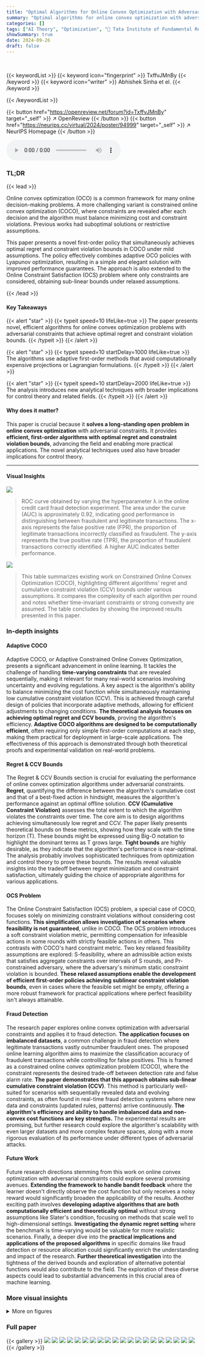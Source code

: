 ```yaml
---
title: "Optimal Algorithms for Online Convex Optimization with Adversarial Constraints"
summary: "Optimal algorithms for online convex optimization with adversarial constraints are developed, achieving O(√T) regret and Õ(√T) constraint violation—a breakthrough in the field."
categories: []
tags: ["AI Theory", "Optimization", "🏢 Tata Institute of Fundamental Research",]
showSummary: true
date: 2024-09-26
draft: false
---
```


<br>

{{< keywordList >}}
{{< keyword icon="fingerprint" >}} TxffvJMnBy {{< /keyword >}}
{{< keyword icon="writer" >}} Abhishek Sinha et el. {{< /keyword >}}
 
{{< /keywordList >}}

{{< button href="https://openreview.net/forum?id=TxffvJMnBy" target="_self" >}}
↗ OpenReview
{{< /button >}}
{{< button href="https://neurips.cc/virtual/2024/poster/94999" target="_self" >}}
↗ NeurIPS Homepage
{{< /button >}}


<audio controls>
    <source src="https://ai-paper-reviewer.com/TxffvJMnBy/podcast.wav" type="audio/wav">
    Your browser does not support the audio element.
</audio>


### TL;DR


{{< lead >}}

Online convex optimization (OCO) is a common framework for many online decision-making problems.  A more challenging variant is constrained online convex optimization (COCO), where constraints are revealed after each decision and the algorithm must balance minimizing cost and constraint violations.  Previous works had suboptimal solutions or restrictive assumptions. 

This paper presents a novel first-order policy that simultaneously achieves optimal regret and constraint violation bounds in COCO under mild assumptions.  The policy effectively combines adaptive OCO policies with Lyapunov optimization, resulting in a simple and elegant solution with improved performance guarantees.  The approach is also extended to the Online Constraint Satisfaction (OCS) problem where only constraints are considered, obtaining sub-linear bounds under relaxed assumptions.

{{< /lead >}}


#### Key Takeaways

{{< alert "star" >}}
{{< typeit speed=10 lifeLike=true >}} The paper presents novel, efficient algorithms for online convex optimization problems with adversarial constraints that achieve optimal regret and constraint violation bounds. {{< /typeit >}}
{{< /alert >}}

{{< alert "star" >}}
{{< typeit speed=10 startDelay=1000 lifeLike=true >}} The algorithms use adaptive first-order methods that avoid computationally expensive projections or Lagrangian formulations.  {{< /typeit >}}
{{< /alert >}}

{{< alert "star" >}}
{{< typeit speed=10 startDelay=2000 lifeLike=true >}} The analysis introduces new analytical techniques with broader implications for control theory and related fields. {{< /typeit >}}
{{< /alert >}}

#### Why does it matter?
This paper is crucial because it **solves a long-standing open problem in online convex optimization** with adversarial constraints.  It provides **efficient, first-order algorithms with optimal regret and constraint violation bounds**, advancing the field and enabling more practical applications.  The novel analytical techniques used also have broader implications for control theory.

------
#### Visual Insights



![](https://ai-paper-reviewer.com/TxffvJMnBy/figures_9_1.jpg)

> ROC curve obtained by varying the hyperparameter λ in the online credit card fraud detection experiment.  The area under the curve (AUC) is approximately 0.92, indicating good performance in distinguishing between fraudulent and legitimate transactions.  The x-axis represents the false positive rate (FPR), the proportion of legitimate transactions incorrectly classified as fraudulent. The y-axis represents the true positive rate (TPR), the proportion of fraudulent transactions correctly identified. A higher AUC indicates better performance.





![](https://ai-paper-reviewer.com/TxffvJMnBy/tables_2_1.jpg)

> This table summarizes existing work on Constrained Online Convex Optimization (COCO), highlighting different algorithms' regret and cumulative constraint violation (CCV) bounds under various assumptions.  It compares the complexity of each algorithm per round and notes whether time-invariant constraints or strong convexity are assumed.  The table concludes by showing the improved results presented in this paper.





### In-depth insights


#### Adaptive COCO
Adaptive COCO, or Adaptive Constrained Online Convex Optimization, presents a significant advancement in online learning.  It tackles the challenge of handling **time-varying constraints** that are revealed sequentially, making it relevant for many real-world scenarios involving uncertainty and evolving regulations.  A key aspect is the algorithm's ability to balance minimizing the cost function while simultaneously maintaining low cumulative constraint violation (CCV). This is achieved through careful design of policies that incorporate adaptive methods, allowing for efficient adjustments to changing conditions. **The theoretical analysis focuses on achieving optimal regret and CCV bounds**, proving the algorithm's efficiency. **Adaptive COCO algorithms are designed to be computationally efficient**, often requiring only simple first-order computations at each step, making them practical for deployment in large-scale applications.  The effectiveness of this approach is demonstrated through both theoretical proofs and experimental validation on real-world problems.

#### Regret & CCV Bounds
The Regret & CCV Bounds section is crucial for evaluating the performance of online convex optimization algorithms under adversarial constraints.  **Regret**, quantifying the difference between the algorithm's cumulative cost and that of a best-fixed action in hindsight, measures the algorithm's performance against an optimal offline solution.  **CCV (Cumulative Constraint Violation)** assesses the total extent to which the algorithm violates the constraints over time. The core aim is to design algorithms achieving simultaneously low regret and CCV. The paper likely presents theoretical bounds on these metrics, showing how they scale with the time horizon (T).  These bounds might be expressed using Big-O notation to highlight the dominant terms as T grows large. **Tight bounds** are highly desirable, as they indicate that the algorithm's performance is near-optimal. The analysis probably involves sophisticated techniques from optimization and control theory to prove these bounds.  The results reveal valuable insights into the tradeoff between regret minimization and constraint satisfaction, ultimately guiding the choice of appropriate algorithms for various applications.

#### OCS Problem
The Online Constraint Satisfaction (OCS) problem, a special case of COCO, focuses solely on minimizing constraint violations without considering cost functions.  **This simplification allows investigation of scenarios where feasibility is not guaranteed**, unlike in COCO.  The OCS problem introduces a soft constraint violation metric, permitting compensation for infeasible actions in some rounds with strictly feasible actions in others.  This contrasts with COCO's hard constraint metric. Two key relaxed feasibility assumptions are explored: S-feasibility, where an admissible action exists that satisfies aggregate constraints over intervals of S rounds, and Pr-constrained adversary, where the adversary's minimum static constraint violation is bounded.  **These relaxed assumptions enable the development of efficient first-order policies achieving sublinear constraint violation bounds**, even in cases where the feasible set might be empty, offering a more robust framework for practical applications where perfect feasibility isn't always attainable.

#### Fraud Detection
The research paper explores online convex optimization with adversarial constraints and applies it to fraud detection.  **The application focuses on imbalanced datasets**, a common challenge in fraud detection where legitimate transactions vastly outnumber fraudulent ones.  The proposed online learning algorithm aims to maximize the classification accuracy of fraudulent transactions while controlling for false positives.  This is framed as a constrained online convex optimization problem (COCO), where the constraint represents the desired trade-off between detection rate and false alarm rate.  **The paper demonstrates that this approach obtains sub-linear cumulative constraint violation (CCV)**.   This method is particularly well-suited for scenarios with sequentially revealed data and evolving constraints, as often found in real-time fraud detection systems where new data and constraints (updated rules, patterns) arrive continuously.  **The algorithm's efficiency and ability to handle imbalanced data and non-convex cost functions are key strengths.**  The experimental results are promising, but further research could explore the algorithm's scalability with even larger datasets and more complex feature spaces, along with a more rigorous evaluation of its performance under different types of adversarial attacks.

#### Future Work
Future research directions stemming from this work on online convex optimization with adversarial constraints could explore several promising avenues.  **Extending the framework to handle bandit feedback** where the learner doesn't directly observe the cost function but only receives a noisy reward would significantly broaden the applicability of the results.  Another exciting path involves **developing adaptive algorithms that are both computationally efficient and theoretically optimal** without strong assumptions like Slater's condition, focusing on methods that scale well to high-dimensional settings.  **Investigating the dynamic regret setting** where the benchmark is time-varying would be valuable for more realistic scenarios. Finally, a deeper dive into the **practical implications and applications of the proposed algorithms** in specific domains like fraud detection or resource allocation could significantly enrich the understanding and impact of the research.  **Further theoretical investigation** into the tightness of the derived bounds and exploration of alternative potential functions would also contribute to the field.  The exploration of these diverse aspects could lead to substantial advancements in this crucial area of machine learning.


### More visual insights

<details>
<summary>More on figures
</summary>


![](https://ai-paper-reviewer.com/TxffvJMnBy/figures_9_2.jpg)

> This figure shows how the cumulative constraint violation (CCV) changes over time (number of rounds).  The CCV increases, but at a sublinear rate, indicating the effectiveness of the proposed online policy in controlling constraint violations, even with an adaptive adversary.


![](https://ai-paper-reviewer.com/TxffvJMnBy/figures_14_1.jpg)

> This figure illustrates the online multi-task learning problem. An online policy selects an action (shared weights, xt) that is used to perform multiple related tasks. After the action is chosen, the adversary reveals constraint functions (gt,i(xt)) for each task, representing the loss or error associated with that task. The goal is to minimize the cumulative constraint violation, where a task is considered successful if the corresponding constraint is satisfied (i.e., loss is non-positive).


</details>






### Full paper

{{< gallery >}}
<img src="https://ai-paper-reviewer.com/TxffvJMnBy/1.png" class="grid-w50 md:grid-w33 xl:grid-w25" />
<img src="https://ai-paper-reviewer.com/TxffvJMnBy/2.png" class="grid-w50 md:grid-w33 xl:grid-w25" />
<img src="https://ai-paper-reviewer.com/TxffvJMnBy/3.png" class="grid-w50 md:grid-w33 xl:grid-w25" />
<img src="https://ai-paper-reviewer.com/TxffvJMnBy/4.png" class="grid-w50 md:grid-w33 xl:grid-w25" />
<img src="https://ai-paper-reviewer.com/TxffvJMnBy/5.png" class="grid-w50 md:grid-w33 xl:grid-w25" />
<img src="https://ai-paper-reviewer.com/TxffvJMnBy/6.png" class="grid-w50 md:grid-w33 xl:grid-w25" />
<img src="https://ai-paper-reviewer.com/TxffvJMnBy/7.png" class="grid-w50 md:grid-w33 xl:grid-w25" />
<img src="https://ai-paper-reviewer.com/TxffvJMnBy/8.png" class="grid-w50 md:grid-w33 xl:grid-w25" />
<img src="https://ai-paper-reviewer.com/TxffvJMnBy/9.png" class="grid-w50 md:grid-w33 xl:grid-w25" />
<img src="https://ai-paper-reviewer.com/TxffvJMnBy/10.png" class="grid-w50 md:grid-w33 xl:grid-w25" />
<img src="https://ai-paper-reviewer.com/TxffvJMnBy/11.png" class="grid-w50 md:grid-w33 xl:grid-w25" />
<img src="https://ai-paper-reviewer.com/TxffvJMnBy/12.png" class="grid-w50 md:grid-w33 xl:grid-w25" />
<img src="https://ai-paper-reviewer.com/TxffvJMnBy/13.png" class="grid-w50 md:grid-w33 xl:grid-w25" />
<img src="https://ai-paper-reviewer.com/TxffvJMnBy/14.png" class="grid-w50 md:grid-w33 xl:grid-w25" />
<img src="https://ai-paper-reviewer.com/TxffvJMnBy/15.png" class="grid-w50 md:grid-w33 xl:grid-w25" />
<img src="https://ai-paper-reviewer.com/TxffvJMnBy/16.png" class="grid-w50 md:grid-w33 xl:grid-w25" />
<img src="https://ai-paper-reviewer.com/TxffvJMnBy/17.png" class="grid-w50 md:grid-w33 xl:grid-w25" />
<img src="https://ai-paper-reviewer.com/TxffvJMnBy/18.png" class="grid-w50 md:grid-w33 xl:grid-w25" />
<img src="https://ai-paper-reviewer.com/TxffvJMnBy/19.png" class="grid-w50 md:grid-w33 xl:grid-w25" />
<img src="https://ai-paper-reviewer.com/TxffvJMnBy/20.png" class="grid-w50 md:grid-w33 xl:grid-w25" />
{{< /gallery >}}